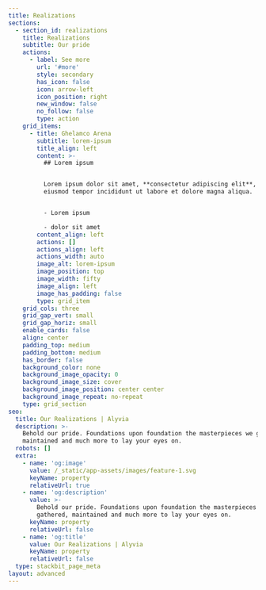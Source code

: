 ```yaml
---
title: Realizations
sections:
  - section_id: realizations
    title: Realizations
    subtitle: Our pride
    actions:
      - label: See more
        url: '#more'
        style: secondary
        has_icon: false
        icon: arrow-left
        icon_position: right
        new_window: false
        no_follow: false
        type: action
    grid_items:
      - title: Ghelamco Arena
        subtitle: lorem-ipsum
        title_align: left
        content: >-
          ## Lorem ipsum


          Lorem ipsum dolor sit amet, **consectetur adipiscing elit**, sed do
          eiusmod tempor incididunt ut labore et dolore magna aliqua.


          - Lorem ipsum

          - dolor sit amet
        content_align: left
        actions: []
        actions_align: left
        actions_width: auto
        image_alt: lorem-ipsum
        image_position: top
        image_width: fifty
        image_align: left
        image_has_padding: false
        type: grid_item
    grid_cols: three
    grid_gap_vert: small
    grid_gap_horiz: small
    enable_cards: false
    align: center
    padding_top: medium
    padding_bottom: medium
    has_border: false
    background_color: none
    background_image_opacity: 0
    background_image_size: cover
    background_image_position: center center
    background_image_repeat: no-repeat
    type: grid_section
seo:
  title: Our Realizations | Alyvia
  description: >-
    Behold our pride. Foundations upon foundation the masterpieces we gathered,
    maintained and much more to lay your eyes on.
  robots: []
  extra:
    - name: 'og:image'
      value: /_static/app-assets/images/feature-1.svg
      keyName: property
      relativeUrl: true
    - name: 'og:description'
      value: >-
        Behold our pride. Foundations upon foundation the masterpieces we
        gathered, maintained and much more to lay your eyes on.
      keyName: property
      relativeUrl: false
    - name: 'og:title'
      value: Our Realizations | Alyvia
      keyName: property
      relativeUrl: false
  type: stackbit_page_meta
layout: advanced
---
```

